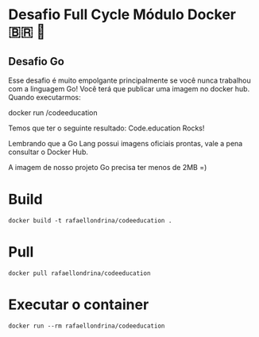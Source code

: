 
# Desafio Full Cycle Módulo Docker 🇧🇷 🚀
## Desafio Go

Esse desafio é muito empolgante principalmente se você nunca trabalhou com a linguagem Go!
Você terá que publicar uma imagem no docker hub. Quando executarmos:

docker run <seu-user>/codeeducation

Temos que ter o seguinte resultado: Code.education Rocks!

Lembrando que a Go Lang possui imagens oficiais prontas, vale a pena consultar o Docker Hub.

A imagem de nosso projeto Go precisa ter menos de 2MB =)


# Build 
```
docker build -t rafaellondrina/codeeducation .
```

# Pull 
```
docker pull rafaellondrina/codeeducation
```

# Executar o container
```
docker run --rm rafaellondrina/codeeducation
```